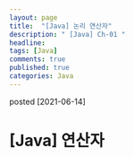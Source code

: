 ```yaml
---
layout: page
title:  "[Java] 논리 연산자"
description: " [Java] Ch-01 "
headline: 
tags: [Java]
comments: true
published: true
categories: Java
---
```

posted [2021-06-14] 

# [Java]  연산자


